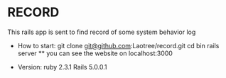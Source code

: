 # RECORD
This rails app is sent to find record of some system behavior log

* How to start:
git clone git@github.com:Laotree/record.git
cd bin
rails server
** you can see the website on localhost:3000

* Version:
ruby 2.3.1
Rails 5.0.0.1

